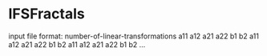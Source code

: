 # IFSFractals

input file format:
number-of-linear-transformations
a11 a12 a21 a22 b1 b2
a11 a12 a21 a22 b1 b2
a11 a12 a21 a22 b1 b2
...
